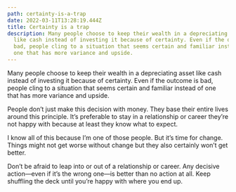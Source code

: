 ```yaml
---
path: certainty-is-a-trap
date: 2022-03-11T13:28:19.444Z
title: Certainty is a trap
description: Many people choose to keep their wealth in a depreciating asset
  like cash instead of investing it because of certainty. Even if the outcome is
  bad, people cling to a situation that seems certain and familiar instead of
  one that has more variance and upside.
---
```

Many people choose to keep their wealth in a depreciating asset like cash instead of investing it because of certainty. Even if the outcome is bad, people cling to a situation that seems certain and familiar instead of one that has more variance and upside.

People don’t just make this decision with money. They base their entire lives around this principle. It’s preferable to stay in a relationship or career they’re not happy with because at least they know what to expect.

I know all of this because I’m one of those people. But it’s time for change. Things might not get worse without change but they also certainly won’t get better.

Don’t be afraid to leap into or out of a relationship or career. Any decisive action—even if it’s the wrong one—is better than no action at all. Keep shuffling the deck until you’re happy with where you end up.